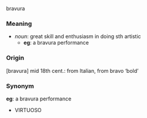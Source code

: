 bravura
### Meaning
+ _noun_: great skill and enthusiasm in doing sth artistic
	+ __eg__: a bravura performance

### Origin

[bravura] mid 18th cent.: from Italian, from bravo ‘bold’

### Synonym

__eg__: a bravura performance

+ VIRTUOSO


